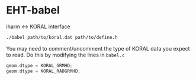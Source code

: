 # EHT-babel
iharm &lt;-> KORAL interface

```bash
./babel path/to/koral.dat path/to/define.h
```

You may need to comment/uncomment the type of KORAL data you expect to read. Do this by modifying the lines in ```babel.c```

```c
geom.dtype = KORAL_GRMHD;
geom.dtype = KORAL_RADGRMHD;
```


